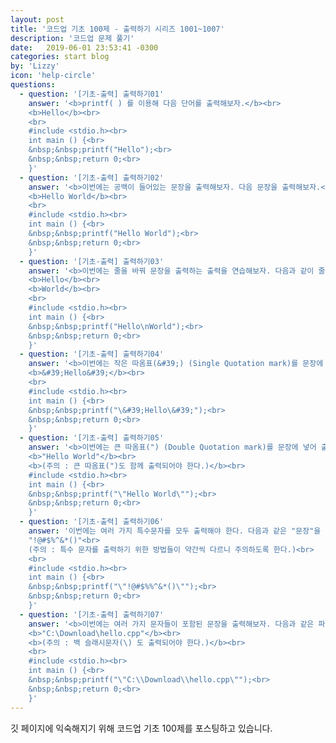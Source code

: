 ```yaml
---
layout: post
title: '코드업 기초 100제 - 출력하기 시리즈 1001~1007'
description: '코드업 문제 풀기'
date:   2019-06-01 23:53:41 -0300
categories: start blog
by: 'Lizzy'
icon: 'help-circle'
questions:
  - question: '[기초-출력] 출력하기01'
    answer: '<b>printf( ) 를 이용해 다음 단어를 출력해보자.</b><br>
    <b>Hello</b><br>
    <br>
    #include <stdio.h><br>
    int main () {<br>
    &nbsp;&nbsp;printf("Hello");<br>
    &nbsp;&nbsp;return 0;<br>
    }'
  - question: '[기초-출력] 출력하기02'
    answer: '<b>이번에는 공백이 들어있는 문장을 출력해보자. 다음 문장을 출력해보자.</b><br> 
    <b>Hello World</b><br>  
    <br>
    #include <stdio.h><br>
    int main () {<br>
    &nbsp;&nbsp;printf("Hello World");<br>
    &nbsp;&nbsp;return 0;<br>
    }'
  - question: '[기초-출력] 출력하기03'
    answer: '<b>이번에는 줄을 바꿔 문장을 출력하는 출력을 연습해보자. 다음과 같이 줄을 바꿔 출력 해야한다.</b><br>
    <b>Hello</b><br>
    <b>World</b><br>
    <br>
    #include <stdio.h><br>
    int main () {<br>
    &nbsp;&nbsp;printf("Hello\nWorld");<br>
    &nbsp;&nbsp;return 0;<br>
    }'
  - question: '[기초-출력] 출력하기04'
    answer: '<b>이번에는 작은 따옴표(&#39;) (Single Quotation mark)를 문장에 넣어 출력해야 한다. 다음과 같은 문장을 출력하시오.</b><br>
    <b>&#39;Hello&#39;</b><br>
    <br>
    #include <stdio.h><br>
    int main () {<br>
    &nbsp;&nbsp;printf("\&#39;Hello\&#39;");<br>
    &nbsp;&nbsp;return 0;<br>
    }'
  - question: '[기초-출력] 출력하기05'
    answer: '<b>이번에는 큰 따옴표(") (Double Quotation mark)를 문장에 넣어 출력해야 한다. 다음과 같은 문장을 출력하시오.</b>
    <b>"Hello World"</b><br>
    <b>(주의 : 큰 따옴표(")도 함께 출력되어야 한다.)</b><br>
    #include <stdio.h><br>
    int main () {<br>
    &nbsp;&nbsp;printf("\"Hello World\"");<br>
    &nbsp;&nbsp;return 0;<br>
    }'
  - question: '[기초-출력] 출력하기06'
    answer: '이번에는 여러 가지 특수문자를 모두 출력해야 한다. 다음과 같은 "문장"을 출력하시오.<br>
    "!@#$%^&*()"<br>
    (주의 : 특수 문자를 출력하기 위한 방법들이 약간씩 다르니 주의하도록 한다.)<br>
    <br>
    #include <stdio.h><br>
    int main () {<br>
    &nbsp;&nbsp;printf("\"!@#$%%^&*()\"");<br>
    &nbsp;&nbsp;return 0;<br>
    }'
  - question: '[기초-출력] 출력하기07'
    answer: '<b>이번에는 여러 가지 문자들이 포함된 문장을 출력해보자. 다음과 같은 파일 경로를 그대로 출력하시오.</b><br>
    <b>"C:\Download\hello.cpp"</b><br>
    <b>(주의 : 백 슬래시문자(\) 도 출력되어야 한다.)</b><br>
    <br>
    #include <stdio.h><br>
    int main () {<br>
    &nbsp;&nbsp;printf("\"C:\\Download\\hello.cpp\"");<br>
    &nbsp;&nbsp;return 0;<br>
    }'
---
```


깃 페이지에 익숙해지기 위해 코드업 기초 100제를 포스팅하고 있습니다.
